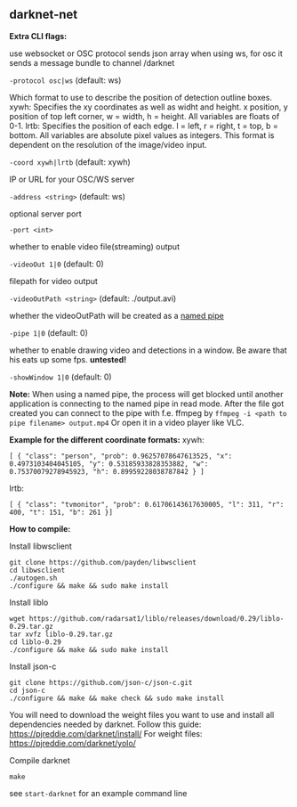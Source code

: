 darknet-net
-------------

**Extra CLI flags:**

use websocket or OSC protocol
sends json array when using ws, for osc it sends a message bundle to channel /darknet

`-protocol osc|ws` (default: ws)

Which format to use to describe the position of detection outline boxes.
xywh: Specifies the xy coordinates as well as widht and height. x position, y position of top left corner, w = width, h = height. All variables are floats of 0-1.
lrtb: Specifies the position of each edge. l = left, r = right, t = top, b = bottom. All variables are absolute pixel values as integers. This format is dependent on the resolution of the image/video input.

`-coord xywh|lrtb` (default: xywh)

IP or URL for your OSC/WS server

`-address <string>` (default: ws)

optional server port

`-port <int>`

whether to enable video file(streaming) output

`-videoOut 1|0` (default: 0)

filepath for video output

`-videoOutPath <string>` (default: ./output.avi)

whether the videoOutPath will be created as a [named pipe](http://www.linuxjournal.com/article/2156)

`-pipe 1|0` (default: 0)

whether to enable drawing video and detections in a window. Be aware that his eats up some fps.
**untested!**

`-showWindow 1|0` (default: 0)

**Note:**
When using a named pipe, the process will get blocked until another application is connecting to the named pipe in read mode.
After the file got created you can connect to the pipe with f.e. ffmpeg by `ffmpeg -i <path to pipe filename> output.mp4`
Or open it in a video player like VLC.

**Example for the different coordinate formats:**
xywh:

```[ { "class": "person", "prob": 0.96257078647613525, "x": 0.4973103404045105, "y": 0.53185933828353882, "w": 0.75370079278945923, "h": 0.89959228038787842 } ]```

lrtb:

```[ { "class": "tvmonitor", "prob": 0.61706143617630005, "l": 311, "r": 400, "t": 151, "b": 261 }]```


**How to compile:**

Install libwsclient
```
git clone https://github.com/payden/libwsclient
cd libwsclient
./autogen.sh
./configure && make && sudo make install
```

Install liblo
```
wget https://github.com/radarsat1/liblo/releases/download/0.29/liblo-0.29.tar.gz
tar xvfz liblo-0.29.tar.gz
cd liblo-0.29
./configure && make && sudo make install
```

Install json-c
```
git clone https://github.com/json-c/json-c.git
cd json-c
./configure && make && make check && sudo make install
```

You will need to download the weight files you want to use and install all dependencies needed by darknet.
Follow this guide: https://pjreddie.com/darknet/install/
For weight files: https://pjreddie.com/darknet/yolo/

Compile darknet
```
make
```

see `start-darknet` for an example command line
